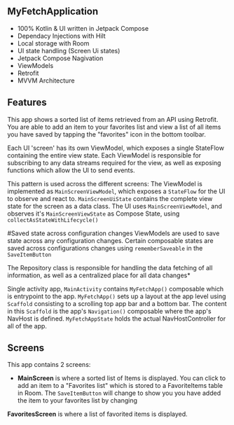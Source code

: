 ## MyFetchApplication

- 100% Kotlin & UI written in Jetpack Compose 
- Dependacy Injections with Hilt 
- Local storage with Room
- UI state handling (Screen Ui states)
- Jetpack Compose Nagivation
- ViewModels
- Retrofit
- MVVM Architecture

## Features
This app shows a sorted list of items retrieved from an API using Retrofit. You are able to add an item to your favorites list and view a list of all items you have saved by tapping the "favorites" icon in the bottom toolbar.

Each UI 'screen' has its own ViewModel, which exposes a single StateFlow containing the entire view state. 
Each ViewModel is responsible for subscribing to any data streams required for the view, as well as exposing functions which allow the UI to send events.

This pattern is used across the different screens: The ViewModel is implemented as `MainScreenViewModel`, which exposes a `StateFlow` for the UI to observe and react to. `MainScreenUiState` contains the complete view state for the screen as a data class. 
The UI uses `MainScreenViewModel`, and observes it's `MainScreenViewState` as Compose State, using `collectAsStateWithLifecycle()`

#Saved state across configuration changes
ViewModels are used to save state across any configuration changes.
Certain composable states are saved across configurations changes using `rememberSaveable` in the `SaveItemButton`


The Repository class is responsible for handling the data fetching of all information, as well as a centralized place for all data changes*

Single activity app, `MainActivity` contains `MyFetchApp()` composable which is entrypoint to the app. 
`MyFetchApp()` sets up a layout at the app level using  `Scaffold` consisting to a scrolling top app bar and a bottom bar. The content in this `Scaffold`
is the app's `Navigation()` composable where the app's NavHost is defined. `MyFetchAppState` holds the actual NavHostController for all of the app.





## Screens
This app contains 2 screens:
- __MainScreen__ is where a sorted list of Items is displayed. You can click to add an item to a "Favorites list" which is stored to a FavoriteItems table in Room. The `SaveItemButton` will change to show you you have added the item to your favorites list by changing 

__FavoritesScreen__ is where a list of favorited items is displayed. 






